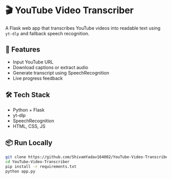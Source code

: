 # 🎬 YouTube Video Transcriber

A Flask web app that transcribes YouTube videos into readable text using `yt-dlp` and fallback speech recognition.

## 🚀 Features
- Input YouTube URL
- Download captions or extract audio
- Generate transcript using SpeechRecognition
- Live progress feedback

## 🛠 Tech Stack
- Python + Flask
- yt-dlp
- SpeechRecognition
- HTML, CSS, JS

## 📦 Run Locally
```bash
git clone https://github.com/ShivamYadav164002/YouTube-Video-Transcriber.git
cd YouTube-Video-Transcriber
pip install -r requirements.txt
python app.py
